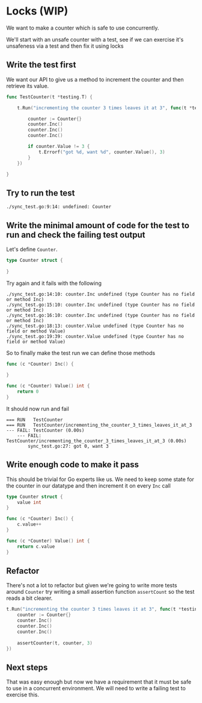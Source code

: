 # Locks (WIP)

We want to make a counter which is safe to use concurrently. 

We'll start with an unsafe counter with a test, see if we can exercise it's unsafeness via a test and then fix it using locks 

## Write the test first

We want our API to give us a method to increment the counter and then retrieve its value. 

```go
func TestCounter(t *testing.T) {

	t.Run("incrementing the counter 3 times leaves it at 3", func(t *testing.T) {

		counter := Counter{}
		counter.Inc()
		counter.Inc()
		counter.Inc()

		if counter.Value != 3 {			
			t.Errorf("got %d, want %d", counter.Value(), 3)
		}
	})

}
```

## Try to run the test

```
./sync_test.go:9:14: undefined: Counter
```

## Write the minimal amount of code for the test to run and check the failing test output

Let's define `Counter`. 

```go
type Counter struct {
	
}
```

Try again and it fails with the following

```
./sync_test.go:14:10: counter.Inc undefined (type Counter has no field or method Inc)
./sync_test.go:15:10: counter.Inc undefined (type Counter has no field or method Inc)
./sync_test.go:16:10: counter.Inc undefined (type Counter has no field or method Inc)
./sync_test.go:18:13: counter.Value undefined (type Counter has no field or method Value)
./sync_test.go:19:39: counter.Value undefined (type Counter has no field or method Value)
```

So to finally make the test run we can define those methods

```go
func (c *Counter) Inc() {
	
}

func (c *Counter) Value() int {
	return 0
}
```

It should now run and fail

```
=== RUN   TestCounter
=== RUN   TestCounter/incrementing_the_counter_3_times_leaves_it_at_3
--- FAIL: TestCounter (0.00s)
    --- FAIL: TestCounter/incrementing_the_counter_3_times_leaves_it_at_3 (0.00s)
    	sync_test.go:27: got 0, want 3
```

## Write enough code to make it pass

This should be trivial for Go experts like us. We need to keep some state for the counter in our datatype and then increment it on every `Inc` call

```go
type Counter struct {
	value int
}

func (c *Counter) Inc() {
	c.value++
}

func (c *Counter) Value() int {
	return c.value
}
```

## Refactor

There's not a lot to refactor but given we're going to write more tests around `Counter` try writing a small assertion function `assertCount` so the test reads a bit clearer.

```go
t.Run("incrementing the counter 3 times leaves it at 3", func(t *testing.T) {
    counter := Counter{}
    counter.Inc()
    counter.Inc()
    counter.Inc()
    
    assertCounter(t, counter, 3)
})
```

## Next steps

That was easy enough but now we have a requirement that it must be safe to use in a concurrent environment. We will need to write a failing test to exercise this. 

